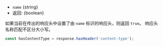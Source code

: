 <!-- YAML
added: v7.7.0
-->

* `name` {string}
* 返回: {boolean}

如果当前在传出的响应头中设置了由 `name` 标识的响应头，则返回 `true`。 
响应头名称匹配不区分大小写。

```js
const hasContentType = response.hasHeader('content-type');
```

